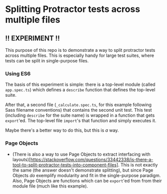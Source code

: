 # Splitting Protractor tests across multiple files
## !! EXPERIMENT !!

This purpose of this repo is to demonstrate a way to split protractor tests across multiple files.
This is especially handy for large test suites, where tests can be split in single-purpose files.

### Using ES6
The basis of this experiment is simple: there is a top-level module (called `app.spec.ts`) which defines a `describe` function that defines the top-level suite.

After that, a second file (`_calculate.spec.ts`, for this example following Sass filename conventions) that contains the second unit test. This test (including `describe` for the suite name) is wrapped in a function that gets `export`'ed. The top-level file `import`'s that function and simply executes it.

Maybe there's a better way to do this, but this is *a* way.

### Page Objects
- (There is also a way to use Page Objects to extract interfacing with layouts)[https://stackoverflow.com/questions/33442338/is-there-a-tool-to-split-protractor-tests-into-component-files]. This is not exactly the same (the answer doesn't demonstrate splitting), but since Page Objects *do* exemplify modularity and fit in the single-purpose paradigm. Also, Page Objects are functions which can be `export`'ed from from their module file (much like this example).